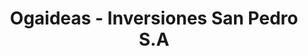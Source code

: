 ---
title: "Ogaideas - Inversiones San Pedro S.A"
url: /asuncion/ogaideas-inversiones-san-pedro-s-a/
shop: comercio
---